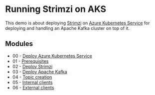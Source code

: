 # Running Strimzi on AKS

This demo is about deploying [Strimzi](http://strimzi.io) on [Azure Kubernetes Service]((https://azure.microsoft.com/en-gb/services/kubernetes-service/) ) for deploying and handling an Apache Kafka cluster on top of it.

## Modules

* 00 - [Deploy Azure Kubernetes Service](00-deploy-aks.md)
* 01 - [Prerequisites](01-prerequisites.md)
* 02 - [Deploy Strimzi](02-deploy-strimzi.md)
* 03 - [Deploy Apache Kafka](03-deploy-kafka.md)
* 04 - [Topic creation](04-topic-creation.md)
* 05 - [Internal clients](05-internal-clients.md)
* 06 - [External clients](06-external-clients.md)